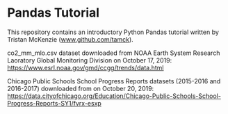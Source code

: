 # Pandas Tutorial

This repository contains an introductory Python Pandas tutorial written by Tristan McKenzie (www.github.com/tamck).

co2_mm_mlo.csv dataset downloaded from NOAA Earth System Research Laoratory Global Monitoring Division on October 17, 2019: https://www.esrl.noaa.gov/gmd/ccgg/trends/data.html

Chicago Public Schools School Progress Reports datasets (2015-2016 and 2016-2017) downloaded from on October 20, 2019: https://data.cityofchicago.org/Education/Chicago-Public-Schools-School-Progress-Reports-SY1/fvrx-esxp


